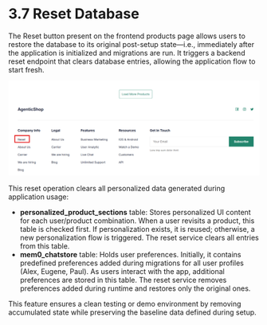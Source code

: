 # 3.7 Reset Database

The Reset button present on the frontend products page allows users to restore the database to its original post-setup state—i.e., immediately after the application is initialized and migrations are run.
It triggers a backend reset endpoint that clears database entries, allowing the application flow to start fresh.

![create-fork](../img/reset.png)

This reset operation clears all personalized data generated during application usage:

- **personalized_product_sections** table: Stores personalized UI content for each user/product combination. When a user revisits a product, this table is checked first. If personalization exists, it is reused; otherwise, a new personalization flow is triggered. The reset service clears all entries from this table.
- **mem0_chatstore** table: Holds user preferences. Initially, it contains predefined preferences added during migrations for all user profiles (Alex, Eugene, Paul). As users interact with the app, additional preferences are stored in this table. The reset service removes preferences added during runtime and restores only the original ones.

This feature ensures a clean testing or demo environment by removing accumulated state while preserving the baseline data defined during setup.
